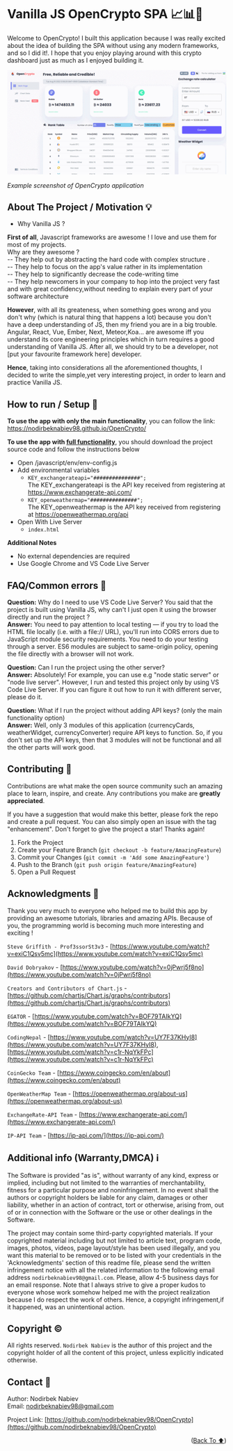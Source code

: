 <a name="readme-top"></a>

# Vanilla JS OpenCrypto SPA 📈📊📰

Welcome to OpenCrypto! I built this application because I was really excited about the idea of building the SPA without using any modern frameworks, and so I did it!. I hope that you enjoy playing around with this crypto dashboard just as much as I enjoyed building it.

<img src="images\project_screenshots\OpenCrypto.gif">

_Example screenshot of OpenCrypto application_

## About The Project / Motivation 💡

- Why Vanilla JS ?

**First of all**, Javascript frameworks are awesome ! I love and use them for most of my projects.</br>
Why are they awesome ?</br> 
-- They help out by abstracting the hard code with complex structure . </br>
-- They help to focus on the app's value rather in its implementation </br>
-- They help to significantly decrease the code-writing time</br>
-- They help newcomers in your company to hop into the project very fast and with great confidencу,without needing to explain every part of your software architecture
</br>

**However**, with all its greateness, when something goes wrong and you don't why (which is natural thing that happens a lot) because you don't have a deep understanding of JS, then my friend you are in a big trouble. </br>
Angular, React, Vue, Ember, Next, Meteor,Koa... are awesome iff you understand its core engineering principles which in turn requires a good understanding of Vanilla JS. After all, we should try to be a developer, not [put your favourite framework here] developer.

**Hence**, taking into considerations all the aforementioned thoughts, I decided to write the simple,yet very interesting project, in order to learn and practice Vanilla JS.

## How to run / Setup 🔩
**To use the app with only the main functionality**, you can follow the link: https://nodirbeknabiev98.github.io/OpenCrypto/

**To use the app with <u>full functionality</u>**, you should download the project source code and follow the instructions below<br>
- Open /javascript/env/env-config.js 
- Add environmental variables
  - `KEY_exchangerateapi="###############";` <br>
  The KEY_exchangerateapi is the API key received from registering at 
https://www.exchangerate-api.com/<br>
  - `KEY_openweathermap="###############";` </br> 
  The KEY_openweathermap is the API key received from registering at 
  https://openweathermap.org/api <br>
- Open With Live Server 
  - `index.html`

**Additional Notes**
  - No external dependencies are required
  - Use Google Chrome and VS Code Live Server
  
## FAQ/Common errors 🙋
<b>Question:</b> Why do I need to use VS Code Live Server? You said that the project is built using Vanilla JS, why can't I just open it using the browser directly and run the project ? </br>
<b>Answer:</b> You need to pay attention to local testing — if you try to load the HTML file locally (i.e.
with a file:// URL), you'll run into CORS errors due to JavaScript module security
requirements. You need to do your testing through a server. ES6 modules are subject to same-origin policy, opening the file directly with a browser will not work.

<b>Question:</b> Can I run the project using the other server? </br>
<b>Answer:</b> Absolutely! For example, you can use e.g "node static server" or "node live server". However, I run and tested this project only by using VS Code Live Server. If you can figure it out how to run it with different server, please do it.

<b>Question:</b> What if I run the project without adding API keys? (only the main functionality option) </br>
<b>Answer:</b> Well, only 3 modules of this application (currencyCards, weatherWidget, currencyConverter) require API keys to function. So, if you don't set up the API keys, then that 3 modules will not be functional and all the other parts will work good.

## Contributing 🌟

Contributions are what make the open source community such an amazing place to learn, inspire, and create. Any contributions you make are **greatly appreciated**.

If you have a suggestion that would make this better, please fork the repo and create a pull request. You can also simply open an issue with the tag "enhancement".
Don't forget to give the project a star! Thanks again!

1. Fork the Project
2. Create your Feature Branch (`git checkout -b feature/AmazingFeature`)
3. Commit your Changes (`git commit -m 'Add some AmazingFeature'`)
4. Push to the Branch (`git push origin feature/AmazingFeature`)
5. Open a Pull Request

## Acknowledgments 🧡

Thank you very much to everyone who helped me to build this app by providing an awesome tutorials, libraries and amazing APIs.
Because of you, the programming world is becoming much more interesting and exciting !

`Steve Griffith - Prof3ssorSt3v3` - [https://www.youtube.com/watch?v=exiC1Qsv5mc](https://www.youtube.com/watch?v=exiC1Qsv5mc)

`David Dobryakov` - [https://www.youtube.com/watch?v=0jPwrj5f8no](https://www.youtube.com/watch?v=0jPwrj5f8no)

`Creators and Contributors of Chart.js` - [https://github.com/chartjs/Chart.js/graphs/contributors](https://github.com/chartjs/Chart.js/graphs/contributors)

`EGATOR` - [https://www.youtube.com/watch?v=BOF79TAIkYQ](https://www.youtube.com/watch?v=BOF79TAIkYQ)

`CodingNepal` - [https://www.youtube.com/watch?v=UY7F37KHyI8](https://www.youtube.com/watch?v=UY7F37KHyI8), [https://www.youtube.com/watch?v=c1r-NqYkFPc](https://www.youtube.com/watch?v=c1r-NqYkFPc)

`CoinGecko Team` - [https://www.coingecko.com/en/about](https://www.coingecko.com/en/about)

`OpenWeatherMap Team` - [https://openweathermap.org/about-us](https://openweathermap.org/about-us)

`ExchangeRate-API Team` - [https://www.exchangerate-api.com/](https://www.exchangerate-api.com/)

`IP-API Team` - [https://ip-api.com/](https://ip-api.com/)


## Additional info (Warranty,DMCA) ℹ️

The Software is provided "as is", without warranty of any kind, express or implied, including but not limited to the warranties of merchantability, fitness for a particular purpose and noninfringement. In no event shall the authors or copyright holders be liable for any claim, damages or other liability, whether in an action of contract, tort or otherwise, arising from, out of or in connection with the Software or the use or other dealings in the Software.

The project may contain some third-party copyrighted materials.
If your copyrighted material including but not limited to article text, program code, images, photos, videos, page layout/style has been used illegally, and you want this material to be removed or to be listed with your credentials in the 'Acknowledgments' section of this readme file, please send the written infringement notice with all the related information to the following email address `nodirbeknabiev98@gmail.com`. Please, allow 4-5 business days for an email response.
Note that I always strive to give a proper kudos to everyone whose work somehow helped me with the project realization because I do respect the work of others. Hence, a copyright infringement,if it happened, was an unintentional action.

## Copyright ©️

All rights reserved. `Nodirbek Nabiev` is the author of this project and the copyright holder of all the content of this project, unless explicitly indicated otherwise. 

## Contact 📇

Author: Nodirbek Nabiev</br>
Email: nodirbeknabiev98@gmail.com

Project Link: [https://github.com/nodirbeknabiev98/OpenCrypto](https://github.com/nodirbeknabiev98/OpenCrypto)

<p align="right">(<a href="#readme-top">Back To ⬆️</a>)</p>
